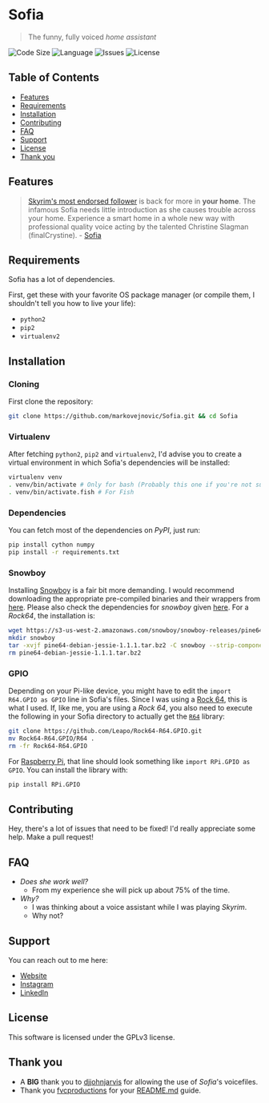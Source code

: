 # Sofia
> The funny, fully voiced *home assistant*

![Code Size](https://img.shields.io/github/languages/code-size/markovejnovic/Sofia?style=flat-square)
![Language](https://img.shields.io/github/languages/top/markovejnovic/Sofia?style=flat-square)
![Issues](https://img.shields.io/github/issues/markovejnovic/Sofia?style=flat-square)
![License](https://img.shields.io/github/license/markovejnovic/Sofia?style=flat-square)

## Table of Contents

- [Features](#features)
- [Requirements](#requirements)
- [Installation](#installation)
- [Contributing](#contributing)
- [FAQ](#faq)
- [Support](#support)
- [License](#license)
- [Thank you](#thank-you)

## Features

> [Skyrim's most endorsed
> follower](https://www.google.com/search?client=firefox-b-d&q=sofia+follower)
> is back for more in **your home**.  The infamous Sofia needs little
> introduction as she causes trouble across your home. Experience a smart home
> in a whole new way with professional quality voice acting by the talented
> Christine Slagman (finalCrystine). -
> [Sofia](https://www.nexusmods.com/skyrim/mods/54527)

## Requirements

Sofia has a lot of dependencies.

First, get these with your favorite OS package manager (or compile them, I
shouldn't tell you how to live your life):
- `python2`
- `pip2`
- `virtualenv2`


## Installation

### Cloning

First clone the repository:
```bash
git clone https://github.com/markovejnovic/Sofia.git && cd Sofia
```

### Virtualenv

After fetching `python2`, `pip2` and `virtualenv2`, I'd advise you to create a
virtual environment in which Sofia's dependencies will be installed:
```bash
virtualenv venv
. venv/bin/activate # Only for bash (Probably this one if you're not sure)
. venv/bin/activate.fish # For Fish
```

### Dependencies

You can fetch most of the dependencies on *PyPI*, just run:
```bash
pip install cython numpy
pip install -r requirements.txt
```

### Snowboy

Installing [Snowboy](https://github.com/Kitt-AI/snowboy) is a fair bit more
demanding. I would recommend downloading the appropriate pre-compiled binaries
and their wrappers from [here](http://docs.kitt.ai/snowboy/#downloads). Please
also check the dependencies for _snowboy_ given
[here](https://snowboy.kitt.ai/docspartials/docs/index.html#quick-start). For a
_Rock64_, the installation is:
```bash
wget https://s3-us-west-2.amazonaws.com/snowboy/snowboy-releases/pine64-debian-jessie-1.1.1.tar.bz2
mkdir snowboy
tar -xvjf pine64-debian-jessie-1.1.1.tar.bz2 -C snowboy --strip-components=1
rm pine64-debian-jessie-1.1.1.tar.bz2
```

### GPIO

Depending on your Pi-like device, you might have to edit the `import R64.GPIO
as GPIO` line in Sofia's files. Since I was using a [Rock
64](https://www.pine64.org/devices/single-board-computers/rock64/), this is
what I used. If, like me, you are using a *Rock 64*, you also need to execute 
the following in your Sofia directory to actually get the
[`R64`](https://github.com/Leapo/Rock64-R64.GPIO) library:
```bash
git clone https://github.com/Leapo/Rock64-R64.GPIO.git
mv Rock64-R64.GPIO/R64 .
rm -fr Rock64-R64.GPIO
```

For [Raspberry Pi](https://www.raspberrypi.org/), that line should look
something like `import RPi.GPIO as GPIO`. You can install the library with:
```bash
pip install RPi.GPIO
```
## Contributing

Hey, there's a lot of issues that need to be fixed! I'd really appreciate some
help. Make a pull request!

## FAQ

- _Does she work well?_
  - From my experience she will pick up about 75% of the time.
- _Why?_
  - I was thinking about a voice assistant while I was playing _Skyrim_.
  - Why not?

## Support
You can reach out to me here:
- [Website](https://markovejnovic.com/)
- [Instagram](marko.vejnovic.42)
- [LinkedIn](https://www.linkedin.com/in/markovejnovic/)

## License
This software is licensed under the GPLv3 license.

## Thank you
- A **BIG** thank you to
  [djjohnjarvis](https://www.nexusmods.com/skyrimspecialedition/users/3679820)
  for allowing the use of _Sofia_'s voicefiles.
- Thank you [fvcproductions](https://github.com/fvcproductions/) for your
  [README.md](https://gist.github.com/fvcproductions/1bfc2d4aecb01a834b46)
  guide.
